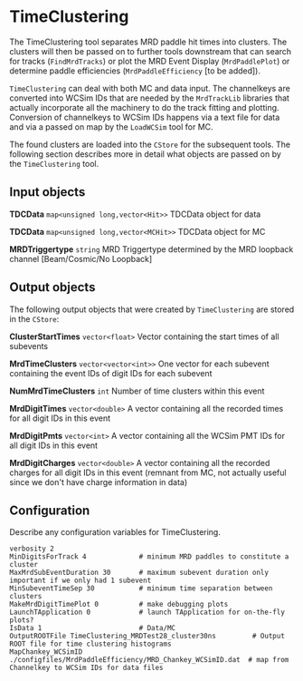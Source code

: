 # TimeClustering

The TimeClustering tool separates MRD paddle hit times into clusters. The clusters will then be passed on to further tools downstream that can search for tracks (`FindMrdTracks`) or plot the MRD Event Display (`MrdPaddlePlot`) or determine paddle efficiencies (`MrdPaddleEfficiency` [to be added]).

`TimeClustering` can deal with both MC and data input. The channelkeys are converted into WCSim IDs that are needed by the `MrdTrackLib` libraries that actually incorporate all the machinery to do the track fitting and plotting. Conversion of channelkeys to WCSim IDs happens via a text file for data and via a passed on map by the `LoadWCSim` tool for MC.

The found clusters are loaded into the `CStore` for the subsequent tools. The following section describes more in detail what objects are passed on by the `TimeClustering` tool. 

## Input objects

**TDCData** `map<unsigned long,vector<Hit>>` TDCData object for data

**TDCData** `map<unsigned long,vector<MCHit>>` TDCData object for MC

**MRDTriggertype** `string` MRD Triggertype determined by the MRD loopback channel [Beam/Cosmic/No Loopback]

## Output objects

The following output objects that were created by `TimeClustering` are stored in the `CStore`:

**ClusterStartTimes** `vector<float>` Vector containing the start times of all subevents

**MrdTimeClusters** `vector<vector<int>>` One vector for each subevent containing the event IDs of digit IDs for each subevent

**NumMrdTimeClusters** `int` Number of time clusters within this event

**MrdDigitTimes** `vector<double>` A vector containing all the recorded times for all digit IDs in this event

**MrdDigitPmts** `vector<int>` A vector containing all the WCSim PMT IDs for all digit IDs in this event

**MrdDigitCharges** `vector<double>` A vector containing all the recorded charges for all digit IDs in this event (remnant from MC, not actually useful since we don't have charge information in data)


## Configuration

Describe any configuration variables for TimeClustering.

```
verbosity 2
MinDigitsForTrack 4             # minimum MRD paddles to constitute a cluster
MaxMrdSubEventDuration 30       # maximum subevent duration only important if we only had 1 subevent
MinSubeventTimeSep 30           # minimum time separation between clusters
MakeMrdDigitTimePlot 0          # make debugging plots
LaunchTApplication 0            # launch TApplication for on-the-fly plots?
IsData 1                        # Data/MC
OutputROOTFile TimeClustering_MRDTest28_cluster30ns         # Output ROOT file for time clustering histograms
MapChankey_WCSimID ./configfiles/MrdPaddleEfficiency/MRD_Chankey_WCSimID.dat  # map from Channelkey to WCSim IDs for data files
```
